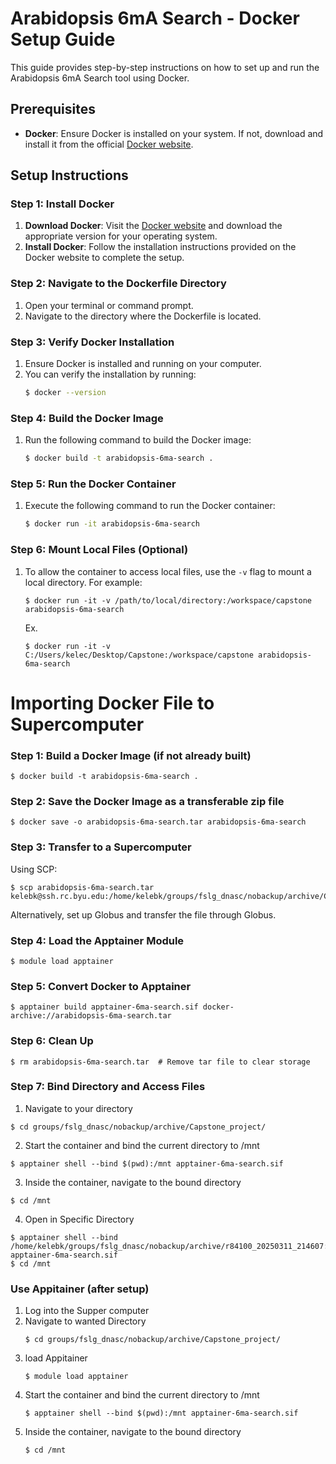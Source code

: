 # Arabidopsis 6mA Search - Docker Setup Guide

This guide provides step-by-step instructions on how to set up and run the Arabidopsis 6mA Search tool using Docker.

## Prerequisites

- **Docker**: Ensure Docker is installed on your system. If not, download and install it from the official [Docker website](https://www.docker.com/products/docker-desktop/).

## Setup Instructions

### Step 1: Install Docker
1. **Download Docker**: Visit the [Docker website](https://www.docker.com/products/docker-desktop/) and download the appropriate version for your operating system.
2. **Install Docker**: Follow the installation instructions provided on the Docker website to complete the setup.

### Step 2: Navigate to the Dockerfile Directory
1. Open your terminal or command prompt.
2. Navigate to the directory where the Dockerfile is located.

### Step 3: Verify Docker Installation
1. Ensure Docker is installed and running on your computer.
2. You can verify the installation by running:
   ```bash
   $ docker --version

### Step 4: Build the Docker Image
1. Run the following command to build the Docker image:
   ```bash
   $ docker build -t arabidopsis-6ma-search .

### Step 5: Run the Docker Container
1. Execute the following command to run the Docker container:
   ```bash
   $ docker run -it arabidopsis-6ma-search

### Step 6: Mount Local Files (Optional)
1. To allow the container to access local files, use the `-v` flag to mount a local directory. For example:
   ```
   $ docker run -it -v /path/to/local/directory:/workspace/capstone arabidopsis-6ma-search
   ```
   Ex.
   ```
   $ docker run -it -v C:/Users/kelec/Desktop/Capstone:/workspace/capstone arabidopsis-6ma-search
   ```

# Importing Docker File to Supercomputer
### Step 1: Build a Docker Image (if not already built)
```
$ docker build -t arabidopsis-6ma-search .
```

### Step 2: Save the Docker Image as a transferable zip file
```
$ docker save -o arabidopsis-6ma-search.tar arabidopsis-6ma-search
```

### Step 3: Transfer to a Supercomputer
Using SCP:
```
$ scp arabidopsis-6ma-search.tar kelebk@ssh.rc.byu.edu:/home/kelebk/groups/fslg_dnasc/nobackup/archive/Capstone_project/
```

Alternatively, set up Globus and transfer the file through Globus.

### Step 4: Load the Apptainer Module
```
$ module load apptainer
```

### Step 5: Convert Docker to Apptainer
```
$ apptainer build apptainer-6ma-search.sif docker-archive://arabidopsis-6ma-search.tar
```

### Step 6: Clean Up
```
$ rm arabidopsis-6ma-search.tar  # Remove tar file to clear storage
```

### Step 7: Bind Directory and Access Files
1. Navigate to your directory
```
$ cd groups/fslg_dnasc/nobackup/archive/Capstone_project/
```
2. Start the container and bind the current directory to /mnt
```
$ apptainer shell --bind $(pwd):/mnt apptainer-6ma-search.sif
```
3. Inside the container, navigate to the bound directory
```
$ cd /mnt
```

4. Open in Specific Directory
```
$ apptainer shell --bind /home/kelebk/groups/fslg_dnasc/nobackup/archive/r84100_20250311_214607:/mnt apptainer-6ma-search.sif
$ cd /mnt
```

### Use Appitainer (after setup)
1. Log into the Supper computer
2. Navigate to wanted Directory
   ```
   $ cd groups/fslg_dnasc/nobackup/archive/Capstone_project/
   ```
3. load Appitainer
   ```
   $ module load apptainer
   ```
4. Start the container and bind the current directory to /mnt
   ```
   $ apptainer shell --bind $(pwd):/mnt apptainer-6ma-search.sif
   ```
5. Inside the container, navigate to the bound directory
   ```
   $ cd /mnt
   ```
